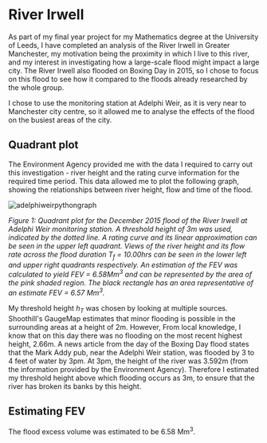 # River Irwell 
As part of my final year project for my Mathematics degree at the University of Leeds, I have completed an analysis of the River Irwell in Greater Manchester, my motivation being the proximity in which I live to this river, and my interest in investigating how a large-scale flood might impact a large city. The River Irwell also flooded on Boxing Day in 2015, so I chose to focus on this flood to see how it compared to the floods already researched by the whole group.

I chose to use the monitoring station at Adelphi Weir, as it is very near to Manchester city centre, so it allowed me to analyse the effects of the flood on the busiest areas of the city.

## Quadrant plot

The Environment Agency provided me with the data I required to carry out this investigation - river height and the rating curve information for the required time period. This data allowed me to plot the following graph, showing the relationships between river height, flow and time of the flood.

![adelphiweirpythongraph](https://github.com/Rivers-Project-2018/River-Irwell-Mary-Saunders/blob/master/adelphiweirpythongraph.png)

*Figure 1: Quadrant plot for the December 2015 flood of the River Irwell at Adelphi Weir monitoring station. A threshold height of 3m was used, indicated by the dotted line. A rating curve and its linear approximation can be seen in the upper left quadrant. Views of the river height and its flow rate across the flood duration T<sub>f</sub> = 10.00hrs can be seen in the lower left and upper right quadrants respectively. An estimation of the FEV was calculated to yield FEV = 6.58Mm<sup>3</sup> and can be represented by the area of the pink shaded region. The black rectangle has an area representative of an estimate FEV = 6.57 Mm<sup>3</sup>.*

My threshold height *h<sub>T</sub>* was chosen by looking at multiple sources. Shoothill's GaugeMap estimates that minor flooding is possible in the surrounding areas at a height of 2m. However, From local knowledge, I know that on this day there was no flooding on the most recent highest height, 2.66m. A news article from the day of the Boxing Day flood states that the Mark Addy pub, near the Adelphi Weir station, was flooded by 3 to 4 feet of water by 3pm. At 3pm, the height of the river was 3.592m (from the information provided by the Environment Agency). Therefore I estimated my threshold height above which flooding occurs as 3m, to ensure that the river has broken its banks by this height.

## Estimating FEV 

The flood excess volume was estimated to be 6.58 Mm<sup>3</sup>.

 


